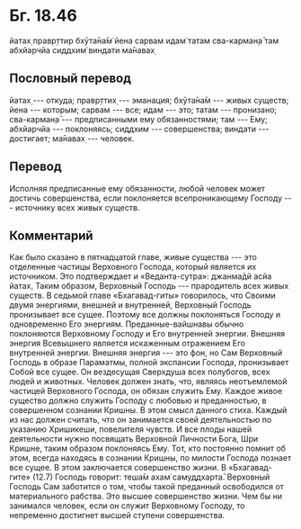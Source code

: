 # Бг. 18.46
йатах̣ правр̣ттир бхӯта̄на̄м̇
йена сарвам идам̇ татам
сва-карман̣а̄ там абхйарчйа
сиддхим̇ виндати ма̄навах̣
## Пословный перевод

йатах̣ --- откуда; правр̣ттих̣ --- эманация; бхӯта̄на̄м --- живых существ;
йена --- которым; сарвам --- все; идам --- это; татам --- пронизано;
сва-карман̣а̄ --- предписанными ему обязанностями; там --- Ему; абхйарчйа
--- поклоняясь; сиддхим --- совершенства; виндати --- достигает; ма̄навах̣
--- человек.

## Перевод

Исполняя предписанные ему обязанности, любой человек может достичь
совершенства, если поклоняется всепроникающему Господу --- источнику
всех живых существ.

## Комментарий

Как было сказано в пятнадцатой главе, живые существа --- это отделенные
частицы Верховного Господа, который является их источником. Это
подтверждает и «Веданта-сутра»: джанма̄дй асйа йатах̣. Таким образом,
Верховный Господь --- прародитель всех живых существ. В седьмой главе
«Бхагавад-гиты» говорилось, что Своими двумя энергиями, внешней и
внутренней, Верховный Господь пронизывает все сущее. Поэтому все должны
поклоняться Господу и одновременно Его энергиям. Преданные-вайшнавы
обычно поклоняются Верховному Господу и Его внутренней энергии. Внешняя
энергия Всевышнего является искаженным отражением Его внутренней
энергии. Внешняя энергия --- это фон, но Сам Верховный Господь в образе
Параматмы, полной экспансии Господа, пронизывает Собой все сущее. Он
вездесущая Сверхдуша всех полубогов, всех людей и животных. Человек
должен знать, что, являясь неотъемлемой частицей Верховного Господа, он
обязан служить Ему. Каждое живое существо должно служить Господу с
любовью и преданностью, в совершенном сознании Кришны. В этом смысл
данного стиха. Каждый из нас должен считать, что он занимается своей
деятельностью по указанию Хришикеши, повелителя чувств. И все плоды
нашей деятельности нужно посвящать Верховной Личности Бога, Шри Кришне,
таким образом поклоняясь Ему. Тот, кто постоянно помнит об этом, всегда
находясь в сознании Кришны, по милости Господа познает все сущее. В этом
заключается совершенство жизни. В «Бхагавад-гите» (12.7) Господь
говорит: теша̄м ахам̇ самуддхарта̄. Верховный Господь Сам заботится о том,
чтобы такой преданный освободился от материального рабства. Это высшее
совершенство жизни. Чем бы ни занимался человек, если он служит
Верховному Господу, то непременно достигнет высшей ступени совершенства.
